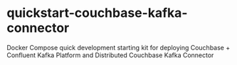 # quickstart-couchbase-kafka-connector
Docker Compose quick development starting kit for deploying Couchbase + Confluent Kafka Platform and Distributed Couchbase Kafka Connector
